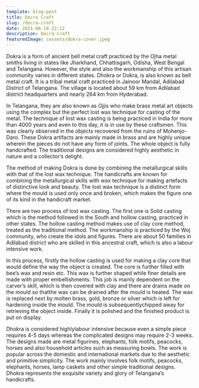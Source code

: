 ```yaml
---
template: blog-post
title: Docra Craft
slug: /docra-craft
date: 2021-06-18 22:12
description: Docra Craft
featuredImage: /assets/dokra-cover.jpeg
---
```

Dokra is a form of ancient bell metal craft practiced by the Ojha metal smiths living in states like Jharkhand, Chhattisgarh, Odisha, West Bengal and Telangana. However, the style and also the workmanship of this artisan community varies in different states. Dhokra or Dokra, is also known as bell metal craft. It is a tribal metal craft practiced in Jainoor Mandal, Adilabad District of Telangana. The village is located about 59 km from Adilabad district headquarters and nearly 264 km from Hyderabad.

In Telangana, they are also known as Ojjis who make brass metal art objects using the complex but the perfect lost wax technique for casting of the metal. The technique of lost wax casting is being practiced in India for more than 4000 years and even to this day, it is in use by these craftsmen. This was clearly observed in the objects recovered from the ruins of Mohenjo-Daro. These Dokra artifacts are mainly made in brass and are highly unique wherein the pieces do not have any form of joints. The whole object is fully handcrafted. The traditional designs are considered highly aesthetic in nature and a collector’s delight.

The method of making Dokra is done by combining the metallurgical skills with that of the lost wax technique. The handicrafts are known for combining the metallurgical skills with wax technique for making artefacts of distinctive look and beauty. The lost wax technique is a distinct form where the mould is used only once and broken, which makes the figure one of its kind in the handicraft market.

There are two process of lost wax casting. The first one is Solid casting which is the method followed in the South and hollow casting, practiced in other states. The hollow casting method makes use of clay core method, treated as the traditional method. The workmanship is practiced by the Woj community, who create the idols and figures. There are about 50 families in Adilabad district who are skilled in this ancestral craft, which is also a labour intensive work.

In this process, firstly the hollow casting is used for making a clay core that would define the way the object is created. The core is further filled with bee’s wax and resin etc. This wax is further shaped while finer details are made with proper embellishments. This job is mainly dependent on the carver’s skill, which is then covered with clay and there are drains made on the mould so thatthe wax can be drained after the mould is heated. The wax is replaced next by molten brass, gold, bronze or silver which is left for hardening inside the mould. The mould is subsequentlychipped away for retrieving the object inside. Finally it is polished and the finished product is put on display.

Dhokra is considered highlylabour intensive because even a simple piece requires 4-5 days whereas the complicated designs may require 2-3 weeks. The designs made are metal figurines, elephants, folk motifs, peacocks, horses and also household articles such as measuring bowls. The work is popular across the domestic and international markets due to the aesthetic and primitive simplicity. The work mainly involves folk motifs, peacocks, elephants, horses, lamp caskets and other simple traditional designs. Dhokra represents the exquisite variety and glory of Telangana’s handicrafts.
